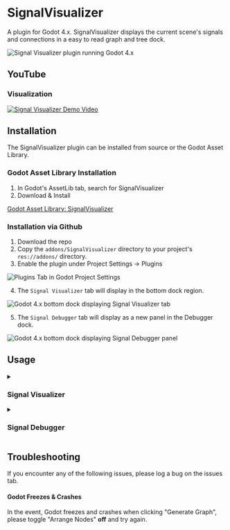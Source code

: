 # SignalVisualizer
A plugin for Godot 4.x. SignalVisualizer displays the current scene's signals and connections in a easy to read graph and tree dock.

![Signal Visualizer plugin running Godot 4.x](./images/SignalVisualizerDemo.png)

## YouTube

### Visualization

[![Signal Visualizer Demo Video](https://img.youtube.com/vi/eCWlVX9pwGU/0.jpg)](https://www.youtube.com/watch?v=eCWlVX9pwGU)

## Installation

The SignalVisualizer plugin can be installed from source or the Godot Asset Library.

### Godot Asset Library Installation

1. In Godot's AssetLib tab, search for SignalVisualizer
1. Download & Install

[Godot Asset Library: SignalVisualizer](https://godotengine.org/asset-library/asset/2067)

### Installation via Github

1. Download the repo
2. Copy the `addons/SignalVisualizer` directory to your project's `res://addons/` directory.
3. Enable the plugin under Project Settings -> Plugins

![Plugins Tab in Godot Project Settings](./images/PluginScreenshot.png)

4. The `Signal Visualizer` tab will display in the bottom dock region.

![Godot 4.x bottom dock displaying Signal Visualizer tab](./images/SignalVisualizerDockScreenshot.png)

5. The `Signal Debugger` tab will display as a new panel in the Debugger dock.

![Godot 4.x bottom dock displaying Signal Debugger panel](./images/SignalDebuggerPanel.png)

## Usage

<details>
<summary><h3>Signal Visualizer</h3></summary>

Signal Visualizer will create a signal graph by mapping the signals in the current scene in the Godot editor. The bottom dock uses the built-in `GraphEdit` and `Tree` nodes to display the signal graph. Only signals with the flag of `CONNECT_PERSIST` will be displayed in the signal graph. In addition, all nodes that begin with `@` in the name will be ignored.

1. With your scene open in the editor, open the bottom dock.
2. In Signal Visualizer's top toolbar, click "Generate Graph"

![Signal Visualizer plugin toolbar. Clear graph and Generate graph buttons.](./images/SignalVisualizerToolbarScreenshot.png)

#### Arrange Nodes Toggle

The "Arrange Nodes" toggle enables and disables automatic node arrangement when generating the graph. When enabled, `GraphEdit`'s `arrange_nodes()` function will be called once all graph nodes are generated.

#### Signal Details Toggle

The "Signal Details" toggle enables and disables expanded formatting described below. When disabled, only the signal's name and corresponding function will be displayed in the graph nodes connections.

#### Opening Signals in Source

The "Open" button that displays next to a signal's connected function will open the corresponding source file at the function's line number.

#### Format

In the signal graph and tree, the format is as follows:

##### Outgoing Signal

```
Signal -> Connected Node
```

![Player Node Outgoing Signals](./images/OutgoingSignalScreenshot%20.png)

##### Incoming Signal

```
Signal::Callable Method
```

![GameUI Node Incoming Signals](./images/IncomingSignalScreenshot.png)
</details>

<details>
<summary><h3>Signal Debugger</h3></summary>

The Signal Debugger connects to a running scene instance to allow for automatic logging of signals. This alleviates the need to add `print` statements to your own code when debugging signals.

The Signal Debugger panel has two main components. The first is the signal tree. Similar to Signal Visualizer, all relevant scene signals are displayed in the tree.

![Signal Debugger Signal Tree Pane](./images/SignalDebuggerSignalTreeScreenshot.png)

The second main component is the signal log output. This is the main body of the Signal Debugger panel and contains all log messages for signals that have been triggered in the scene.

![Signal Debugger Signal Log Output Pane](./images/SignalDebuggerSignalLogScreenshot.png)

With your game scene running, navigate to the Signal Debugger panel under the Debugger dock item. Click the `Start` button to begin signal logging. With the Signal Debugger started, the scene's signal tree will appear and a started message will appear in the signal log output. All relavant signals will log the following:

* Timestamp
* Node that fired the signal
* Signal Name

![Signal Debugger Panel with Data](./images/SignalDebuggerDataScreenshot.png)

Clicking `Stop` will stop signal debugging, disconnecting from all relavant signals in the current game scene. Closing the current game scene will disconnect and stop debugging as well.

</details>

## Troubleshooting

If you encounter any of the following issues, please log a bug on the issues tab.

#### Godot Freezes & Crashes

In the event, Godot freezes and crashes when clicking "Generate Graph", please toggle "Arrange Nodes" **off** and try again.
